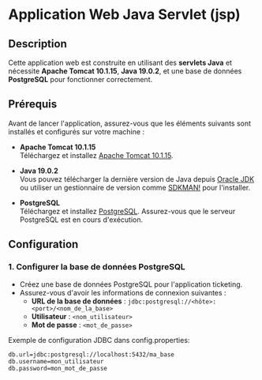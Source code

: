 # Application Web Java Servlet (jsp)

## Description
Cette application web est construite en utilisant des **servlets Java** et nécessite **Apache Tomcat 10.1.15**, **Java 19.0.2**, et une base de données **PostgreSQL** pour fonctionner correctement.

## Prérequis

Avant de lancer l'application, assurez-vous que les éléments suivants sont installés et configurés sur votre machine :

- **Apache Tomcat 10.1.15**  
  Téléchargez et installez [Apache Tomcat 10.1.15](https://tomcat.apache.org/download-10.cgi).
  
- **Java 19.0.2**  
  Vous pouvez télécharger la dernière version de Java depuis [Oracle JDK](https://www.oracle.com/java/technologies/javase/jdk19-archive-downloads.html) ou utiliser un gestionnaire de version comme [SDKMAN!](https://sdkman.io/) pour l'installer.

- **PostgreSQL**  
  Téléchargez et installez [PostgreSQL](https://www.postgresql.org/download/). Assurez-vous que le serveur PostgreSQL est en cours d'exécution.

## Configuration

### 1. **Configurer la base de données PostgreSQL**
   
   - Créez une base de données PostgreSQL pour l'application ticketing.
   - Assurez-vous d'avoir les informations de connexion suivantes :
     - **URL de la base de données** : `jdbc:postgresql://<hôte>:<port>/<nom_de_la_base>`
     - **Utilisateur** : `<nom_utilisateur>`
     - **Mot de passe** : `<mot_de_passe>`

   Exemple de configuration JDBC dans config.properties:
   ```properties
   db.url=jdbc:postgresql://localhost:5432/ma_base
   db.username=mon_utilisateur
   db.password=mon_mot_de_passe
